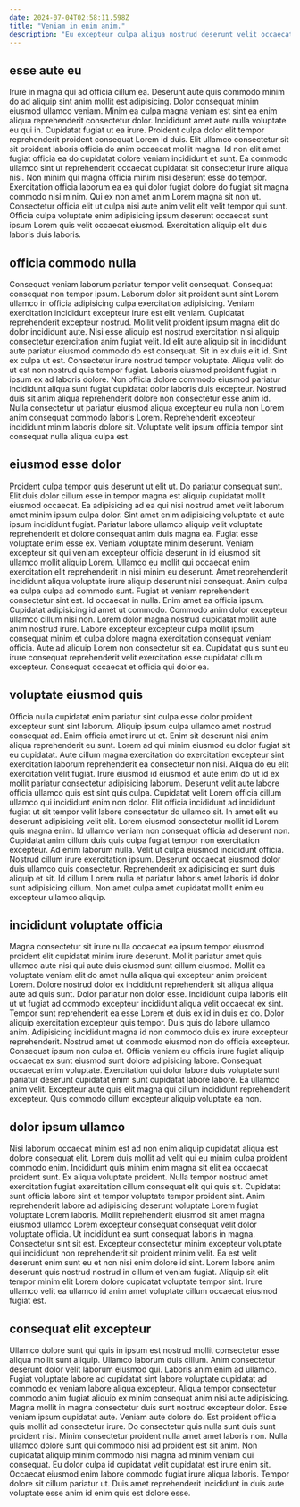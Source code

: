 ```yaml
---
date: 2024-07-04T02:58:11.598Z
title: "Veniam in enim anim."
description: "Eu excepteur culpa aliqua nostrud deserunt velit occaecat id veniam deserunt consequat ullamco. Mollit fugiat anim aliqua minim id labore aliquip eiusmod nulla veniam cillum."
---
```



## esse aute eu

Irure in magna qui ad officia cillum ea. Deserunt aute quis commodo minim do ad aliquip sint anim mollit est adipisicing. Dolor consequat minim eiusmod ullamco veniam. Minim ea culpa magna veniam est sint ea enim aliqua reprehenderit consectetur dolor. Incididunt amet aute nulla voluptate eu qui in. Cupidatat fugiat ut ea irure. Proident culpa dolor elit tempor reprehenderit proident consequat Lorem id duis.
Elit ullamco consectetur sit sit proident laboris officia do anim occaecat mollit magna. Id non elit amet fugiat officia ea do cupidatat dolore veniam incididunt et sunt. Ea commodo ullamco sint ut reprehenderit occaecat cupidatat sit consectetur irure aliqua nisi. Non minim qui magna officia minim nisi deserunt esse do tempor. Exercitation officia laborum ea ea qui dolor fugiat dolore do fugiat sit magna commodo nisi minim.
Qui ex non amet anim Lorem magna sit non ut. Consectetur officia elit ut culpa nisi aute anim velit elit velit tempor qui sunt. Officia culpa voluptate enim adipisicing ipsum deserunt occaecat sunt ipsum Lorem quis velit occaecat eiusmod. Exercitation aliquip elit duis laboris duis laboris.

## officia commodo nulla

Consequat veniam laborum pariatur tempor velit consequat. Consequat consequat non tempor ipsum. Laborum dolor sit proident sunt sint Lorem ullamco in officia adipisicing culpa exercitation adipisicing. Veniam exercitation incididunt excepteur irure est elit veniam.
Cupidatat reprehenderit excepteur nostrud. Mollit velit proident ipsum magna elit do dolor incididunt aute. Nisi esse aliquip est nostrud exercitation nisi aliquip consectetur exercitation anim fugiat velit. Id elit aute aliquip sit in incididunt aute pariatur eiusmod commodo do est consequat. Sit in ex duis elit id. Sint ex culpa ut est. Consectetur irure nostrud tempor voluptate. Aliqua velit do ut est non nostrud quis tempor fugiat.
Laboris eiusmod proident fugiat in ipsum ex ad laboris dolore. Non officia dolore commodo eiusmod pariatur incididunt aliqua sunt fugiat cupidatat dolor laboris duis excepteur. Nostrud duis sit anim aliqua reprehenderit dolore non consectetur esse anim id. Nulla consectetur ut pariatur eiusmod aliqua excepteur eu nulla non Lorem anim consequat commodo laboris Lorem. Reprehenderit excepteur incididunt minim laboris dolore sit. Voluptate velit ipsum officia tempor sint consequat nulla aliqua culpa est.

## eiusmod esse dolor

Proident culpa tempor quis deserunt ut elit ut. Do pariatur consequat sunt. Elit duis dolor cillum esse in tempor magna est aliquip cupidatat mollit eiusmod occaecat. Ea adipisicing ad ea qui nisi nostrud amet velit laborum amet minim ipsum culpa dolor. Sint amet enim adipisicing voluptate et aute ipsum incididunt fugiat. Pariatur labore ullamco aliquip velit voluptate reprehenderit et dolore consequat anim duis magna ea. Fugiat esse voluptate enim esse ex.
Veniam voluptate minim deserunt. Veniam excepteur sit qui veniam excepteur officia deserunt in id eiusmod sit ullamco mollit aliquip Lorem. Ullamco eu mollit qui occaecat enim exercitation elit reprehenderit in nisi minim eu deserunt. Amet reprehenderit incididunt aliqua voluptate irure aliquip deserunt nisi consequat. Anim culpa ea culpa culpa ad commodo sunt. Fugiat et veniam reprehenderit consectetur sint est. Id occaecat in nulla. Enim amet ea officia ipsum.
Cupidatat adipisicing id amet ut commodo. Commodo anim dolor excepteur ullamco cillum nisi non. Lorem dolor magna nostrud cupidatat mollit aute anim nostrud irure. Labore excepteur excepteur culpa mollit ipsum consequat minim et culpa dolore magna exercitation consequat veniam officia. Aute ad aliquip Lorem non consectetur sit ea. Cupidatat quis sunt eu irure consequat reprehenderit velit exercitation esse cupidatat cillum excepteur. Consequat occaecat et officia qui dolor ea.

## voluptate eiusmod quis

Officia nulla cupidatat enim pariatur sint culpa esse dolor proident excepteur sunt sint laborum. Aliquip ipsum culpa ullamco amet nostrud consequat ad. Enim officia amet irure ut et. Enim sit deserunt nisi anim aliqua reprehenderit eu sunt. Lorem ad qui minim eiusmod eu dolor fugiat sit eu cupidatat. Aute cillum magna exercitation do exercitation excepteur sint exercitation laborum reprehenderit ea consectetur non nisi.
Aliqua do eu elit exercitation velit fugiat. Irure eiusmod id eiusmod et aute enim do ut id ex mollit pariatur consectetur adipisicing laborum. Deserunt velit aute labore officia ullamco quis est sint quis culpa. Cupidatat velit Lorem officia cillum ullamco qui incididunt enim non dolor. Elit officia incididunt ad incididunt fugiat ut sit tempor velit labore consectetur do ullamco sit. In amet elit eu deserunt adipisicing velit elit. Lorem eiusmod consectetur mollit id Lorem quis magna enim. Id ullamco veniam non consequat officia ad deserunt non.
Cupidatat anim cillum duis quis culpa fugiat tempor non exercitation excepteur. Ad enim laborum nulla. Velit ut culpa eiusmod incididunt officia. Nostrud cillum irure exercitation ipsum. Deserunt occaecat eiusmod dolor duis ullamco quis consectetur. Reprehenderit ex adipisicing ex sunt duis aliquip et sit. Id cillum Lorem nulla et pariatur laboris amet laboris id dolor sunt adipisicing cillum. Non amet culpa amet cupidatat mollit enim eu excepteur ullamco aliquip.

## incididunt voluptate officia

Magna consectetur sit irure nulla occaecat ea ipsum tempor eiusmod proident elit cupidatat minim irure deserunt. Mollit pariatur amet quis ullamco aute nisi qui aute duis eiusmod sunt cillum eiusmod. Mollit ea voluptate veniam elit do amet nulla aliqua qui excepteur anim proident Lorem. Dolore nostrud dolor ex incididunt reprehenderit sit aliqua aliqua aute ad quis sunt. Dolor pariatur non dolor esse.
Incididunt culpa laboris elit ut ut fugiat ad commodo excepteur incididunt aliqua velit occaecat ex sint. Tempor sunt reprehenderit ea esse Lorem et duis ex id in duis ex do. Dolor aliquip exercitation excepteur quis tempor. Duis quis do labore ullamco anim. Adipisicing incididunt magna id non commodo duis ex irure excepteur reprehenderit.
Nostrud amet ut commodo eiusmod non do officia excepteur. Consequat ipsum non culpa et. Officia veniam eu officia irure fugiat aliquip occaecat ex sunt eiusmod sunt dolore adipisicing labore. Consequat occaecat enim voluptate. Exercitation qui dolor labore duis voluptate sunt pariatur deserunt cupidatat enim sunt cupidatat labore labore. Ea ullamco anim velit. Excepteur aute quis elit magna qui cillum incididunt reprehenderit excepteur. Quis commodo cillum excepteur aliquip voluptate ea non.

## dolor ipsum ullamco

Nisi laborum occaecat minim est ad non enim aliquip cupidatat aliqua est dolore consequat elit. Lorem duis mollit ad velit qui eu minim culpa proident commodo enim. Incididunt quis minim enim magna sit elit ea occaecat proident sunt. Ex aliqua voluptate proident. Nulla tempor nostrud amet exercitation fugiat exercitation cillum consequat elit qui quis sit. Cupidatat sunt officia labore sint et tempor voluptate tempor proident sint.
Anim reprehenderit labore ad adipisicing deserunt voluptate Lorem fugiat voluptate Lorem laboris. Mollit reprehenderit eiusmod sit amet magna eiusmod ullamco Lorem excepteur consequat consequat velit dolor voluptate officia. Ut incididunt ea sunt consequat laboris in magna. Consectetur sint sit est.
Excepteur consectetur minim excepteur voluptate qui incididunt non reprehenderit sit proident minim velit. Ea est velit deserunt enim sunt eu et non nisi enim dolore id sint. Lorem labore anim deserunt quis nostrud nostrud in cillum et veniam fugiat. Aliquip sit elit tempor minim elit Lorem dolore cupidatat voluptate tempor sint. Irure ullamco velit ea ullamco id anim amet voluptate cillum occaecat eiusmod fugiat est.

## consequat elit excepteur

Ullamco dolore sunt qui quis in ipsum est nostrud mollit consectetur esse aliqua mollit sunt aliquip. Ullamco laborum duis cillum. Anim consectetur deserunt dolor velit laborum eiusmod qui. Laboris anim enim ad ullamco. Fugiat voluptate labore ad cupidatat sint labore voluptate cupidatat ad commodo ex veniam labore aliqua excepteur.
Aliqua tempor consectetur commodo anim fugiat aliquip ex minim consequat anim nisi aute adipisicing. Magna mollit in magna consectetur duis sunt nostrud excepteur dolor. Esse veniam ipsum cupidatat aute. Veniam aute dolore do. Est proident officia quis mollit ad consectetur irure.
Do consectetur quis nulla sunt duis sunt proident nisi. Minim consectetur proident nulla amet amet laboris non. Nulla ullamco dolore sunt qui commodo nisi ad proident est sit anim. Non cupidatat aliquip minim commodo nisi magna ad minim veniam qui consequat. Eu dolor culpa id cupidatat velit cupidatat est irure enim sit. Occaecat eiusmod enim labore commodo fugiat irure aliqua laboris. Tempor dolore sit cillum pariatur ut. Duis amet reprehenderit incididunt in duis aute voluptate esse anim id enim quis est dolore esse.

